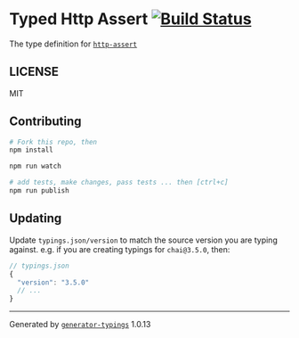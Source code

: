 # Typed Http Assert  [![Build Status](https://travis-ci.org/jstype/typed-npm-http-assert.svg?branch=master)](https://travis-ci.org/jstype/typed-npm-http-assert)


The type definition for [`http-assert`](https://github.com/jshttp/http-assert)

## LICENSE

MIT

## Contributing

```sh
# Fork this repo, then
npm install

npm run watch

# add tests, make changes, pass tests ... then [ctrl+c]
npm run publish
```

## Updating

Update `typings.json/version` to match the source version you are typing against.
e.g. if you are creating typings for `chai@3.5.0`, then:

```js
// typings.json
{
  "version": "3.5.0"
  // ...
}
```

----

Generated by [`generator-typings`](https://github.com/typings/generator-typings) 1.0.13
